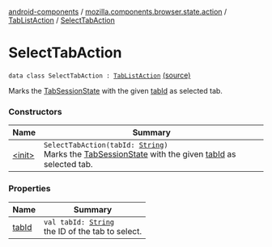 [android-components](../../../index.md) / [mozilla.components.browser.state.action](../../index.md) / [TabListAction](../index.md) / [SelectTabAction](./index.md)

# SelectTabAction

`data class SelectTabAction : `[`TabListAction`](../index.md) [(source)](https://github.com/mozilla-mobile/android-components/blob/master/components/browser/state/src/main/java/mozilla/components/browser/state/action/BrowserAction.kt#L68)

Marks the [TabSessionState](../../../mozilla.components.browser.state.state/-tab-session-state/index.md) with the given [tabId](tab-id.md) as selected tab.

### Constructors

| Name | Summary |
|---|---|
| [&lt;init&gt;](-init-.md) | `SelectTabAction(tabId: `[`String`](https://kotlinlang.org/api/latest/jvm/stdlib/kotlin/-string/index.html)`)`<br>Marks the [TabSessionState](../../../mozilla.components.browser.state.state/-tab-session-state/index.md) with the given [tabId](tab-id.md) as selected tab. |

### Properties

| Name | Summary |
|---|---|
| [tabId](tab-id.md) | `val tabId: `[`String`](https://kotlinlang.org/api/latest/jvm/stdlib/kotlin/-string/index.html)<br>the ID of the tab to select. |
